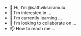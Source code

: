 - 👋 Hi, I’m @sathviksriramulu
- 👀 I’m interested in ...
- 🌱 I’m currently learning ...
- 💞️ I’m looking to collaborate on ...
- 📫 How to reach me ...

<!---
sathviksriramulu/sathviksriramulu is a ✨ special ✨ repository because its `README.md` (this file) appears on your GitHub profile.
You can click the Preview link to take a look at your changes.
--->
